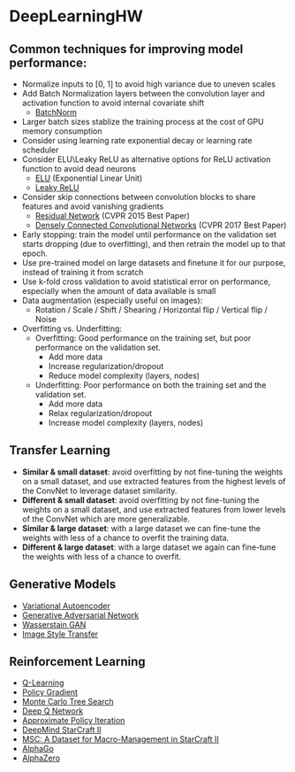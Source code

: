# DeepLearningHW

## Common techniques for improving model performance:
* Normalize inputs to [0, 1] to avoid high variance due to uneven scales
* Add Batch Normalization layers between the convolution layer and activation function to avoid internal covariate shift
   * [BatchNorm](https://www.tensorflow.org/api_docs/python/tf/nn/batch_normalization)
* Larger batch sizes stablize the training process at the cost of GPU memory consumption
* Consider using learning rate exponential decay or learning rate scheduler
* Consider ELU\Leaky ReLU as alternative options for ReLU activation function to avoid dead neurons
   * [ELU](https://www.tensorflow.org/api_docs/python/tf/nn/elu) (Exponential Linear Unit)
   * [Leaky ReLU](https://www.tensorflow.org/api_docs/python/tf/nn/leaky_relu)
* Consider skip connections between convolution blocks to share features and avoid vanishing gradients
   * [Residual Network](https://arxiv.org/abs/1512.03385) (CVPR 2015 Best Paper)
   * [Densely Connected Convolutional Networks](http://openaccess.thecvf.com/content_cvpr_2017/papers/Huang_Densely_Connected_Convolutional_CVPR_2017_paper.pdf) (CVPR 2017 Best Paper)
* Early stopping: train the model until performance on the validation set starts dropping (due to overfitting), and then retrain the model up to that epoch. 
* Use pre-trained model on large datasets and finetune it for our purpose, instead of training it from scratch
* Use k-fold cross validation to avoid statistical error on performance, especially when the amount of data available is small
* Data augmentation (especially useful on images):
    * Rotation / Scale / Shift / Shearing / Horizontal flip / Vertical flip / Noise
* Overfitting vs. Underfitting:
    * Overfitting: Good performance on the training set, but poor performance on the validation set. 
        * Add more data
        * Increase regularization/dropout
        * Reduce model complexity (layers, nodes)
    * Underfitting: Poor performance on both the training set and the validation set. 
        * Add more data
        * Relax regularization/dropout
        * Increase model complexity (layers, nodes)

## Transfer Learning
* **Similar & small dataset**: avoid overfitting by not fine-tuning the weights on a small dataset, and use extracted features from the highest levels of the ConvNet to leverage dataset similarity.
* **Different & small dataset**: avoid overfitting by not fine-tuning the weights on a small dataset, and use extracted features from lower levels of the ConvNet which are more generalizable.
* **Similar & large dataset**: with a large dataset we can fine-tune the weights with less of a chance to overfit the training data.
* **Different & large dataset**: with a large dataset we again can fine-tune the weights with less of a chance to overfit.

## Generative Models
* [Variational Autoencoder](http://kvfrans.com/variational-autoencoders-explained/)
* [Generative Adversarial Network](https://deeplearning4j.org/generative-adversarial-network)
* [Wasserstain GAN](https://arxiv.org/abs/1701.07875)
* [Image Style Transfer](https://www.cv-foundation.org/openaccess/content_cvpr_2016/papers/Gatys_Image_Style_Transfer_CVPR_2016_paper.pdf)

## Reinforcement Learning
* [Q-Learning](https://link.springer.com/article/10.1007/BF00992698)
* [Policy Gradient](https://homes.cs.washington.edu/~todorov/courses/amath579/reading/PolicyGradient.pdf)
* [Monte Carlo Tree Search](http://mcts.ai/pubs/mcts-survey-master.pdf)
* [Deep Q Network](https://www.cs.toronto.edu/~vmnih/docs/dqn.pdf)
* [Approximate Policy Iteration](https://link.springer.com/article/10.1007/s11768-011-1005-3)
* [DeepMind StarCraft II](https://arxiv.org/abs/1708.04782)
* [MSC: A Dataset for Macro-Management in StarCraft II](https://arxiv.org/abs/1710.03131)
* [AlphaGo](https://www.nature.com/articles/nature16961)
* [AlphaZero](https://www.nature.com/articles/nature24270)

